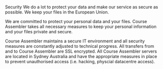 Security
We do a lot to protect your data and make our service as secure as possible. We keep your files in the European Union.

We are committed to protect your personal data and your files. Course Assembler takes all necessary measures to keep your personal information and your files private and secure.

Course Assembler maintains a secure IT environment and all security measures are constantly adjusted to technical progress. All transfers from and to Course Assembler are SSL encrypted. All Course Assembler servers are located in Sydney Australia and have the appropriate measures in place to prevent unauthorised access (i.e. hacking, physcial datacentre access).

